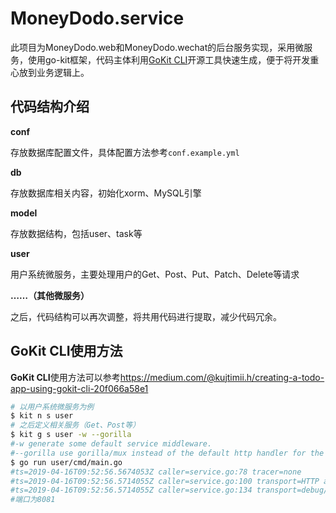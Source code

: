 # MoneyDodo.service

此项目为MoneyDodo.web和MoneyDodo.wechat的后台服务实现，采用微服务，使用go-kit框架，代码主体利用[GoKit CLI](<https://github.com/kujtimiihoxha/kit>)开源工具快速生成，便于将开发重心放到业务逻辑上。

## 代码结构介绍

**conf**

存放数据库配置文件，具体配置方法参考`conf.example.yml`

**db**

存放数据库相关内容，初始化xorm、MySQL引擎

**model**

存放数据结构，包括user、task等

**user**

用户系统微服务，主要处理用户的Get、Post、Put、Patch、Delete等请求

**……（其他微服务）**

之后，代码结构可以再次调整，将共用代码进行提取，减少代码冗余。

## GoKit CLI使用方法

**GoKit CLI**使用方法可以参考<https://medium.com/@kujtimii.h/creating-a-todo-app-using-gokit-cli-20f066a58e1>

```bash
# 以用户系统微服务为例
$ kit n s user
# 之后定义相关服务（Get、Post等）
$ kit g s user -w --gorilla
#-w generate some default service middleware.
#--gorilla use gorilla/mux instead of the default http handler for the http transport.
$ go run user/cmd/main.go
#ts=2019-04-16T09:52:56.5674053Z caller=service.go:78 tracer=none
#ts=2019-04-16T09:52:56.5714055Z caller=service.go:100 transport=HTTP addr=:8081
#ts=2019-04-16T09:52:56.5714055Z caller=service.go:134 transport=debug/HTTP addr=:8080
#端口为8081
```

